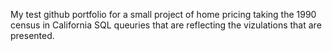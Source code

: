 My test github portfolio for a small project of home pricing taking the 1990 census in California
SQL queuries that are reflecting the vizulations that are presented.
